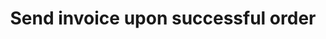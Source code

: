 ---
title: "Send invoice upon successful order"
name: "sourcemeta_sageone"
key: "param_send_invoice_enabled"
description: "Send invoice to customer straight away"
user_friendly_description: "As soon as Stock2Shop has synced and order to Sage Business Cloud Accounting, we can trigger an invoice to be sent from Sage Business Cloud Accounting to your customer."
default: "true"
values: []
tags: [sourcemeta,sageone,sage-business-cloud-accounting]
type: "meta"
process: "orders"
headless: true
---